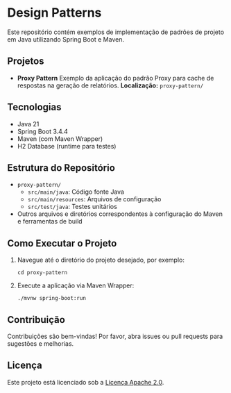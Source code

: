 # Design Patterns

Este repositório contém exemplos de implementação de padrões de projeto em Java utilizando Spring Boot e Maven.

## Projetos

- **Proxy Pattern**
  Exemplo da aplicação do padrão Proxy para cache de respostas na geração de relatórios.
  **Localização:** `proxy-pattern/`

## Tecnologias

- Java 21
- Spring Boot 3.4.4
- Maven (com Maven Wrapper)
- H2 Database (runtime para testes)

## Estrutura do Repositório

- `proxy-pattern/`
  - `src/main/java`: Código fonte Java
  - `src/main/resources`: Arquivos de configuração
  - `src/test/java`: Testes unitários
- Outros arquivos e diretórios correspondentes à configuração do Maven e ferramentas de build

## Como Executar o Projeto

1. Navegue até o diretório do projeto desejado, por exemplo:
   ```
   cd proxy-pattern
   ```
2. Execute a aplicação via Maven Wrapper:
   ```
   ./mvnw spring-boot:run
   ```

## Contribuição

Contribuições são bem-vindas! Por favor, abra issues ou pull requests para sugestões e melhorias.

## Licença

Este projeto está licenciado sob a [Licença Apache 2.0](http://www.apache.org/licenses/LICENSE-2.0).
